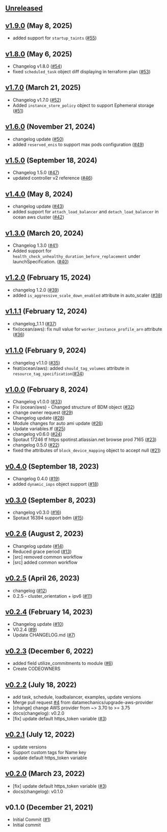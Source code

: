 <a name="unreleased"></a>
## [Unreleased]

  
  
<a name="v1.9.0"></a>
## [v1.9.0] (May 8, 2025)

  - added support for `startup_taints` ([#55](https://github.com/spotinst/terraform-spotinst-ocean-aws-k8s/issues/55))
  
  
<a name="v1.8.0"></a>
## [v1.8.0] (May 6, 2025)

  - Changelog v1.8.0 ([#54](https://github.com/spotinst/terraform-spotinst-ocean-aws-k8s/issues/54))
  - fixed `scheduled_task` object diff displaying in terraform plan ([#53](https://github.com/spotinst/terraform-spotinst-ocean-aws-k8s/issues/53))
  
  
<a name="v1.7.0"></a>
## [v1.7.0] (March 21, 2025)

  - Changelog v1.7.0 ([#52](https://github.com/spotinst/terraform-spotinst-ocean-aws-k8s/issues/52))
  - Added `instance_store_policy` object to support Ephemeral storage ([#51](https://github.com/spotinst/terraform-spotinst-ocean-aws-k8s/issues/51))
  
  
<a name="v1.6.0"></a>
## [v1.6.0] (November 21, 2024)

  - changelog update ([#50](https://github.com/spotinst/terraform-spotinst-ocean-aws-k8s/issues/50))
  - added `reserved_enis` to support max pods configuration ([#49](https://github.com/spotinst/terraform-spotinst-ocean-aws-k8s/issues/49))
  
  
<a name="v1.5.0"></a>
## [v1.5.0] (September 18, 2024)

  - Changelog 1.5.0 ([#47](https://github.com/spotinst/terraform-spotinst-ocean-aws-k8s/issues/47))
  - updated controller v2 reference ([#46](https://github.com/spotinst/terraform-spotinst-ocean-aws-k8s/issues/46))
  
  
<a name="v1.4.0"></a>
## [v1.4.0] (May 8, 2024)

  - changelog update ([#43](https://github.com/spotinst/terraform-spotinst-ocean-aws-k8s/issues/43))
  - added support for `attach_load_balancer` and `detach_load_balancer` in ocean aws cluster ([#42](https://github.com/spotinst/terraform-spotinst-ocean-aws-k8s/issues/42))
  
  
<a name="v1.3.0"></a>
## [v1.3.0] (March 20, 2024)

  - Changelog 1.3.0 ([#41](https://github.com/spotinst/terraform-spotinst-ocean-aws-k8s/issues/41))
  - Added support for `health_check_unhealthy_duration_before_replacement` under launchSpecification. ([#40](https://github.com/spotinst/terraform-spotinst-ocean-aws-k8s/issues/40))
  
  
<a name="v1.2.0"></a>
## [v1.2.0] (February 15, 2024)

  - changelog 1.2.0 ([#39](https://github.com/spotinst/terraform-spotinst-ocean-aws-k8s/issues/39))
  - added `is_aggressive_scale_down_enabled` attribute in auto_scaler ([#38](https://github.com/spotinst/terraform-spotinst-ocean-aws-k8s/issues/38))
  
  
<a name="v1.1.1"></a>
## [v1.1.1] (February 12, 2024)

  - changelog_1.1.1 ([#37](https://github.com/spotinst/terraform-spotinst-ocean-aws-k8s/issues/37))
  - fix(ocean/aws): fix null value for `worker_instance_profile_arn` attribute ([#36](https://github.com/spotinst/terraform-spotinst-ocean-aws-k8s/issues/36))
  
  
<a name="v1.1.0"></a>
## [v1.1.0] (February 9, 2024)

  - changelog v1.1.0 ([#35](https://github.com/spotinst/terraform-spotinst-ocean-aws-k8s/issues/35))
  - feat(ocean/aws): added `should_tag_volumes` attribute in `resource_tag_specification`([#34](https://github.com/spotinst/terraform-spotinst-ocean-aws-k8s/issues/34))
  
  
<a name="v1.0.0"></a>
## [v1.0.0] (February 8, 2024)

  - Changelog v1.0.0 ([#33](https://github.com/spotinst/terraform-spotinst-ocean-aws-k8s/issues/33))
  - Fix (ocean/aws) - Changed structure of BDM object ([#32](https://github.com/spotinst/terraform-spotinst-ocean-aws-k8s/issues/32))
  - change owner request ([#29](https://github.com/spotinst/terraform-spotinst-ocean-aws-k8s/issues/29))
  - Changelog update ([#28](https://github.com/spotinst/terraform-spotinst-ocean-aws-k8s/issues/28))
  - Module changes for auto ami update ([#26](https://github.com/spotinst/terraform-spotinst-ocean-aws-k8s/issues/26))
  - Update variables.tf ([#25](https://github.com/spotinst/terraform-spotinst-ocean-aws-k8s/issues/25))
  - changelog v0.6.0 ([#24](https://github.com/spotinst/terraform-spotinst-ocean-aws-k8s/issues/24))
  - Spotaut 17246 tf https spotinst.atlassian.net browse prod 7165 ([#23](https://github.com/spotinst/terraform-spotinst-ocean-aws-k8s/issues/23))
  - changelog 0.5.0 ([#22](https://github.com/spotinst/terraform-spotinst-ocean-aws-k8s/issues/22))
  - fixed the attributes of `block_device_mapping` object to accept null ([#21](https://github.com/spotinst/terraform-spotinst-ocean-aws-k8s/issues/21))
  
  
<a name="v0.4.0"></a>
## [v0.4.0] (September 18, 2023)

  - Changelog 0.4.0 ([#19](https://github.com/spotinst/terraform-spotinst-ocean-aws-k8s/issues/19))
  - added `dynamic_iops` object support ([#18](https://github.com/spotinst/terraform-spotinst-ocean-aws-k8s/issues/18))
  
  
<a name="v0.3.0"></a>
## [v0.3.0] (September 8, 2023)

  - changelog v0.3.0 ([#16](https://github.com/spotinst/terraform-spotinst-ocean-aws-k8s/issues/16))
  - Spotaut 16394 support bdm ([#15](https://github.com/spotinst/terraform-spotinst-ocean-aws-k8s/issues/15))
  
  
<a name="v0.2.6"></a>
## [v0.2.6] (August 2, 2023)

  - Changelog update ([#14](https://github.com/spotinst/terraform-spotinst-ocean-aws-k8s/issues/14))
  - Reduced grace period ([#13](https://github.com/spotinst/terraform-spotinst-ocean-aws-k8s/issues/13))
  - [src] removed common workflow
  - [src] added common workflow
  
  
<a name="v0.2.5"></a>
## [v0.2.5] (April 26, 2023)

  - changelog ([#12](https://github.com/spotinst/terraform-spotinst-ocean-aws-k8s/issues/12))
  - 0.2.5 - cluster_orientation + ipv6 ([#11](https://github.com/spotinst/terraform-spotinst-ocean-aws-k8s/issues/11))
  
  
<a name="v0.2.4"></a>
## [v0.2.4] (February 14, 2023)

  - Changelog update ([#10](https://github.com/spotinst/terraform-spotinst-ocean-aws-k8s/issues/10))
  - V0.2.4 ([#9](https://github.com/spotinst/terraform-spotinst-ocean-aws-k8s/issues/9))
  - Update CHANGELOG.md ([#7](https://github.com/spotinst/terraform-spotinst-ocean-aws-k8s/issues/7))
  
  
<a name="v0.2.3"></a>
## [v0.2.3] (December 6, 2022)

  - added field utilize_commitments to module ([#6](https://github.com/spotinst/terraform-spotinst-ocean-aws-k8s/issues/6))
  - Create CODEOWNERS
  
  
<a name="v0.2.2"></a>
## [v0.2.2] (July 18, 2022)

  - add task, schedule, loadbalancer, examples, update versions
  - Merge pull request [#4](https://github.com/spotinst/terraform-spotinst-ocean-aws-k8s/issues/4) from datamechanics/upgrade-aws-provider
  - [change] change AWS provider from ~> 3.70 to >= 3.75
  - docs(changelog): v0.2.0
  - [fix] update default https_token variable ([#3](https://github.com/spotinst/terraform-spotinst-ocean-aws-k8s/issues/3))
  
  
<a name="v0.2.1"></a>
## [v0.2.1] (July 12, 2022)

  - update versions
  - Support custom tags for Name key
  - update default https_token variable
  
  
<a name="v0.2.0"></a>
## [v0.2.0] (March 23, 2022)

  - [fix] update default https_token variable ([#3](https://github.com/spotinst/terraform-spotinst-ocean-aws-k8s/issues/3))
  - docs(changelog): v0.1.0
  
  
<a name="v0.1.0"></a>
## v0.1.0 (December 21, 2021)

  - Initial Commit ([#1](https://github.com/spotinst/terraform-spotinst-ocean-aws-k8s/issues/1))
  - Initial commit
  
  
[Unreleased]: https://github.com/spotinst/terraform-spotinst-ocean-aws-k8s/compare/v1.9.0...HEAD
[v1.9.0]: https://github.com/spotinst/terraform-spotinst-ocean-aws-k8s/compare/v1.8.0...v1.9.0
[v1.8.0]: https://github.com/spotinst/terraform-spotinst-ocean-aws-k8s/compare/v1.7.0...v1.8.0
[v1.7.0]: https://github.com/spotinst/terraform-spotinst-ocean-aws-k8s/compare/v1.6.0...v1.7.0
[v1.6.0]: https://github.com/spotinst/terraform-spotinst-ocean-aws-k8s/compare/v1.5.0...v1.6.0
[v1.5.0]: https://github.com/spotinst/terraform-spotinst-ocean-aws-k8s/compare/v1.4.0...v1.5.0
[v1.4.0]: https://github.com/spotinst/terraform-spotinst-ocean-aws-k8s/compare/v1.3.0...v1.4.0
[v1.3.0]: https://github.com/spotinst/terraform-spotinst-ocean-aws-k8s/compare/v1.2.0...v1.3.0
[v1.2.0]: https://github.com/spotinst/terraform-spotinst-ocean-aws-k8s/compare/v1.1.1...v1.2.0
[v1.1.1]: https://github.com/spotinst/terraform-spotinst-ocean-aws-k8s/compare/v1.1.0...v1.1.1
[v1.1.0]: https://github.com/spotinst/terraform-spotinst-ocean-aws-k8s/compare/v1.0.0...v1.1.0
[v1.0.0]: https://github.com/spotinst/terraform-spotinst-ocean-aws-k8s/compare/v0.4.0...v1.0.0
[v0.4.0]: https://github.com/spotinst/terraform-spotinst-ocean-aws-k8s/compare/v0.3.0...v0.4.0
[v0.3.0]: https://github.com/spotinst/terraform-spotinst-ocean-aws-k8s/compare/v0.2.6...v0.3.0
[v0.2.6]: https://github.com/spotinst/terraform-spotinst-ocean-aws-k8s/compare/v0.2.5...v0.2.6
[v0.2.5]: https://github.com/spotinst/terraform-spotinst-ocean-aws-k8s/compare/v0.2.4...v0.2.5
[v0.2.4]: https://github.com/spotinst/terraform-spotinst-ocean-aws-k8s/compare/v0.2.3...v0.2.4
[v0.2.3]: https://github.com/spotinst/terraform-spotinst-ocean-aws-k8s/compare/v0.2.2...v0.2.3
[v0.2.2]: https://github.com/spotinst/terraform-spotinst-ocean-aws-k8s/compare/v0.2.1...v0.2.2
[v0.2.1]: https://github.com/spotinst/terraform-spotinst-ocean-aws-k8s/compare/v0.2.0...v0.2.1
[v0.2.0]: https://github.com/spotinst/terraform-spotinst-ocean-aws-k8s/compare/v0.1.0...v0.2.0
